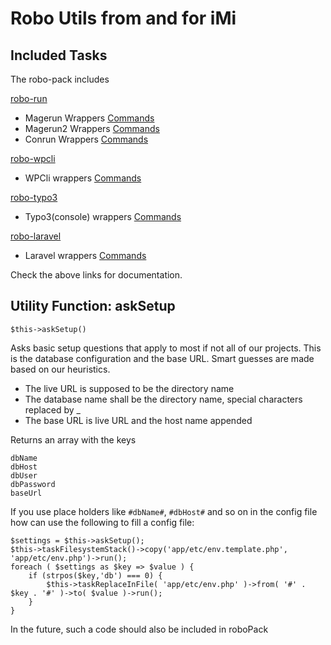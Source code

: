 Robo Utils from and for iMi
===========================

Included Tasks
--------------

The robo-pack includes

[robo-run](https://github.com/iMi-digital/robo-run)

- Magerun Wrappers  [Commands](https://github.com/iMi-digital/robo-run/blob/master/README.md#magerun) 
- Magerun2 Wrappers [Commands](https://github.com/iMi-digital/robo-run/blob/master/README.md#magerun2)
- Conrun Wrappers  [Commands](https://github.com/iMi-digital/robo-run/blob/master/README.md#conrun)

[robo-wpcli](https://github.com/iMi-digital/robo-wpcli)

- WPCli wrappers [Commands](https://github.com/iMi-digital/robo-wpcli/blob/master/README.md)

[robo-typo3](https://github.com/iMi-digital/robo-typo3)

- Typo3(console) wrappers [Commands](https://github.com/iMi-digital/robo-typo3/blob/master/README.md)

[robo-laravel](https://github.com/iMi-digital/robo-laravel)

- Laravel wrappers [Commands](https://github.com/iMi-digital/robo-laravel/blob/master/README.md)

Check the above links for documentation.

Utility Function: askSetup
--------------------------

    $this->askSetup()
    
    
Asks basic setup questions that apply to most if not all of our projects.
This is the database configuration and the base URL. Smart guesses are made based on our heuristics.

- The live URL is supposed to be the directory name
- The database name shall be the directory name, special characters replaced by _
- The base URL is live URL and the host name appended

Returns an array with the keys

    dbName
    dbHost
    dbUser
    dbPassword
    baseUrl
   
If you use place holders like `#dbName#`, `#dbHost#` and so on in the config file how can use the following to fill a config file:


    $settings = $this->askSetup();
    $this->taskFilesystemStack()->copy('app/etc/env.template.php', 'app/etc/env.php')->run();
    foreach ( $settings as $key => $value ) {
        if (strpos($key,'db') === 0) {
            $this->taskReplaceInFile( 'app/etc/env.php' )->from( '#' . $key . '#' )->to( $value )->run();
        }
    }

In the future, such a code should also be included in roboPack
